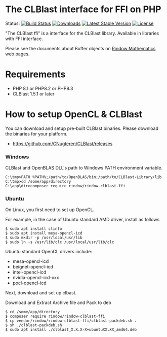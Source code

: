 The CLBlast interface for FFI on PHP
====================================
Status:
[![Build Status](https://github.com/rindow/rindow-clblast-ffi/workflows/tests/badge.svg)](https://github.com/rindow/rindow-clblast-ffi/actions)
[![Downloads](https://img.shields.io/packagist/dt/rindow/rindow-clblast-ffi)](https://packagist.org/packages/rindow/rindow-clblast-ffi)
[![Latest Stable Version](https://img.shields.io/packagist/v/rindow/rindow-clblast-ffi)](https://packagist.org/packages/rindow/rindow-clblast-ffi)
[![License](https://img.shields.io/packagist/l/rindow/rindow-clblast-ffi)](https://packagist.org/packages/rindow/rindow-clblast-ffi)

"The CLBlast ffi" is a interface for the CLBlast library. Available in libraries with FFI interface.

Please see the documents about Buffer objects on [Rindow Mathematics](https://rindow.github.io/mathematics/acceleration/opencl.html#rindow-clblast-ffi) web pages.

Requirements
============

- PHP 8.1 or PHP8.2 or PHP8.3
- CLBlast 1.5.1 or later

How to setup OpenCL & CLBlast
=============================
You can download and setup pre-built CLBlast binaries.
Please download the binaries for your platform.

- https://github.com/CNugteren/CLBlast/releases


### Windows
CLBlast and OpenBLAS DLL's path to Windows PATH environment variable.

```shell
C:\tmp>PATH %PATH%;/path/to/OpenBLAS/bin;/path/to/CLBlast-Library/lib
C:\tmp>cd /some/app/directory
C:\app\dir>composer require rindow/rindow-clblast-ffi
```

### Ubuntu
On Linux, you first need to set up OpenCL.

For example, in the case of Ubuntu standard AMD driver, install as follows
```shell
$ sudo apt install clinfo
$ sudo apt install mesa-opencl-icd
$ sudo mkdir -p /usr/local/usr/lib
$ sudo ln -s /usr/lib/clc /usr/local/usr/lib/clc
```
Ubuntu standard OpenCL drivers include:
- mesa-opencl-icd
- beignet-opencl-icd
- intel-opencl-icd
- nvidia-opencl-icd-xxx
- pocl-opencl-icd


Next, download and set up clbast.

Download and Extract Archive file and Pack to deb
```shell
$ cd /some/app/directory
$ composer require rindow/rindow-clblast-ffi
$ cp vendor/rindow/rindow-clblast-ffi/clblast-packdeb.sh .
$ sh ./clblast-packdeb.sh
$ sudo apt install ./clblast_X.X.X-X+ubuntuXX.XX_amd64.deb
```

